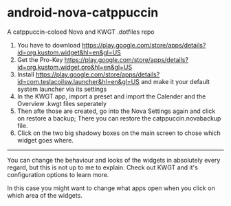 # android-nova-catppuccin
A catppuccin-coloed Nova and KWGT .dotfiles repo

1. You have to download https://play.google.com/store/apps/details?id=org.kustom.widget&hl=en&gl=US
2. Get the Pro-Key https://play.google.com/store/apps/details?id=org.kustom.widget.pro&hl=en&gl=US
3. Install https://play.google.com/store/apps/details?id=com.teslacoilsw.launcher&hl=en&gl=US and make it your default system launcher via its settings
4. In the KWGT app, import a preset and import the Calender and the Overview .kwgt files seperately
5. Then afte those are created, go into the Nova Settings again and click on restore a backup; There you can restore the catppuccin.novabackup file.
6. Click on the two big shadowy boxes on the main screen to chose which widget goes where.

___
You can change the behaviour and looks of the widgets in absolutely every regard, but this is not up to me to explain. Check out KWGT and it's configuration options to learn more.

In this case you might want to change what apps open when you click on which area of the widgets.
